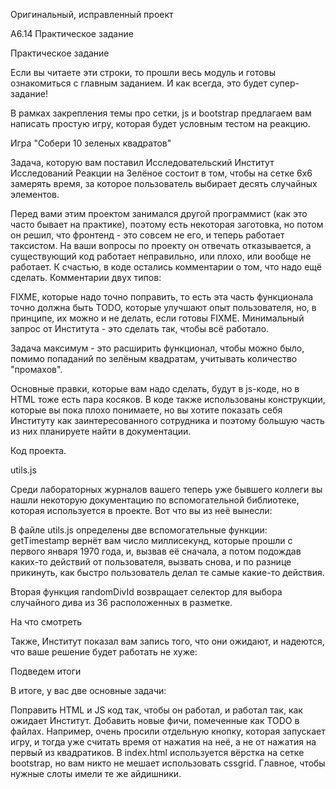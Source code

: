Оригинальный, исправленный проект

A6.14 Практическое задание

 Практическое задание

Если вы читаете эти строки, то прошли весь модуль и готовы ознакомиться с главным заданием. И как всегда, это будет супер-задание!

В рамках закрепления темы про сетки, js и bootstrap предлагаем вам написать простую игру, которая будет условным тестом на реакцию.

Игра "Собери 10 зеленых квадратов"

Задача, которую вам поставил Исследовательский Институт Исследований Реакции на Зелёное состоит в том, чтобы на сетке 6x6 замерять время, за которое пользователь выбирает десять случайных элементов.

Перед вами этим проектом занимался другой программист (как это часто бывает на практике), поэтому есть некоторая заготовка, но потом он решил, что фронтенд - это совсем не его, и теперь работает таксистом. На ваши вопросы по проекту он отвечать отказывается, а существующий код работает неправильно, или плохо, или вообще не работает. К счастью, в коде остались комментарии о том, что надо ещё сделать. Комментарии двух типов:

FIXME, которые надо точно поправить, то есть эта часть функционала точно должна быть
TODO, которые улучшают опыт пользователя, но, в принципе, их можно и не делать, если готовы FIXME.
Минимальный запрос от Института - это сделать так, чтобы всё работало.

Задача максимум - это расширить функционал, чтобы можно было, помимо попаданий по зелёным квадратам, учитывать количество "промахов".

Основные правки, которые вам надо сделать, будут в js-коде, но в HTML тоже есть пара косяков. В коде также использованы конструкции, которые вы пока плохо понимаете, но вы хотите показать себя Институту как заинтересованного сотрудника и поэтому большую часть из них планируете найти в документации.

Код проекта.

utils.js

Среди лабораторных журналов вашего теперь уже бывшего коллеги вы нашли некоторую документацию по вспомогательной библиотеке, которая используется в проекте. Вот что вы из неё вынесли:

В файле utils.js определены две вспомогательные функции: getTimestamp вернёт вам число миллисекунд, которые прошли с первого января 1970 года, и, вызвав её сначала, а потом подождав каких-то действий от пользователя, вызвать снова, и по разнице прикинуть, как быстро пользователь делал те самые какие-то действия.


Вторая функция randomDivId возвращает селектор для выбора случайного дива из 36 расположенных в разметке.


На что смотреть

Также, Институт показал вам запись того, что они ожидают, и надеются, что ваше решение будет работать не хуже:



Подведем итоги

В итоге, у вас две основные задачи:

Поправить HTML и JS код так, чтобы он работал, и работал так, как ожидает Институт.
Добавить новые фичи, помеченные как TODO в файлах. Например, очень просили отдельную кнопку, которая запускает игру, и тогда уже считать время от нажатия на неё, а не от нажатия на первый из квадратиков.
В index.html используется вёрстка на сетке bootstrap, но вам никто не мешает использовать cssgrid. Главное, чтобы нужные слоты имели те же айдишники.
